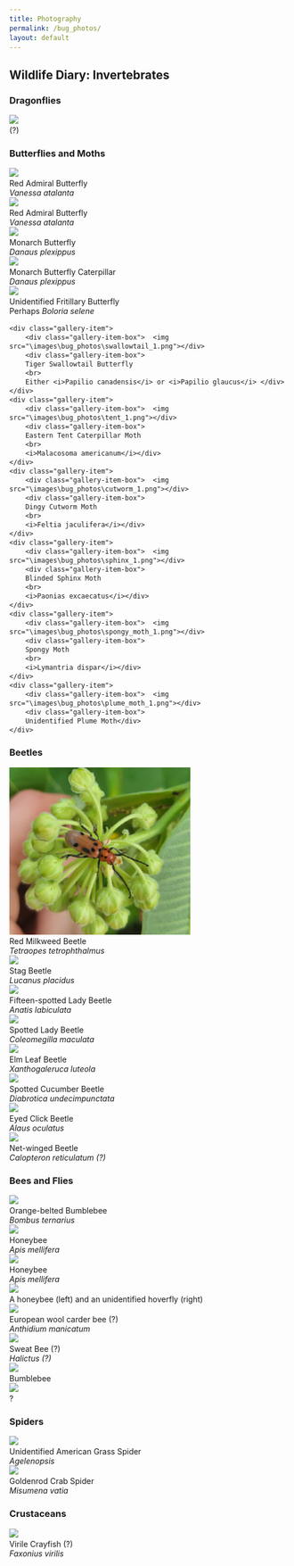 ```yaml
---
title: Photography
permalink: /bug_photos/
layout: default
---
```

<h2>Wildlife Diary: Invertebrates</h2>

<h3> Dragonflies</h3>

<div class="gallery-container-small">
	<div class="gallery-item">
		<div class="gallery-item-box">	<img src="\images\bug_photos\dragonfly.png"></div>
		<div class="gallery-item-box">
		(?)</div>
	</div>
</div>

<h3> Butterflies and Moths</h3>

<div class="gallery-container-small">
	<div class="gallery-item">
		<div class="gallery-item-box">	<img src="\images\bug_photos\admiral_1.png"></div>
		<div class="gallery-item-box">
		Red Admiral Butterfly
		<br>
		<i>Vanessa atalanta</i></div>
	</div>
	<div class="gallery-item">
		<div class="gallery-item-box">	<img src="\images\bug_photos\admiral_2.png"></div>
		<div class="gallery-item-box">
		Red Admiral Butterfly
		<br>
		<i>Vanessa atalanta</i></div>
	</div>
	<div class="gallery-item">
		<div class="gallery-item-box">	<img src="\images\bug_photos\monarch_1.png"></div>
		<div class="gallery-item-box">
		Monarch Butterfly
		<br>
		<i>Danaus plexippus</i></div>
	</div>
	<div class="gallery-item">
		<div class="gallery-item-box">	<img src="\images\bug_photos\monarch_cat_1.png"></div>
		<div class="gallery-item-box">
		Monarch Butterfly Caterpillar
		<br>
		<i>Danaus plexippus</i></div>
	</div>
	<div class="gallery-item">
		<div class="gallery-item-box">	<img src="\images\bug_photos\fritillary_1.png"></div>
		<div class="gallery-item-box">
		Unidentified Fritillary Butterfly
		<br>
		Perhaps <i>Boloria selene</i></div>
	</div>
	
	<div class="gallery-item">
		<div class="gallery-item-box">	<img src="\images\bug_photos\swallowtail_1.png"></div>
		<div class="gallery-item-box">
		Tiger Swallowtail Butterfly
		<br>
		Either <i>Papilio canadensis</i> or <i>Papilio glaucus</i> </div>
	</div>
	<div class="gallery-item">
		<div class="gallery-item-box">	<img src="\images\bug_photos\tent_1.png"></div>
		<div class="gallery-item-box">
		Eastern Tent Caterpillar Moth
		<br>
		<i>Malacosoma americanum</i></div>
	</div>
	<div class="gallery-item">
		<div class="gallery-item-box">	<img src="\images\bug_photos\cutworm_1.png"></div>
		<div class="gallery-item-box">
		Dingy Cutworm Moth
		<br>
		<i>Feltia jaculifera</i></div>
	</div>
	<div class="gallery-item">
		<div class="gallery-item-box">	<img src="\images\bug_photos\sphinx_1.png"></div>
		<div class="gallery-item-box">
		Blinded Sphinx Moth
		<br>
		<i>Paonias excaecatus</i></div>
	</div>
	<div class="gallery-item">
		<div class="gallery-item-box">	<img src="\images\bug_photos\spongy_moth_1.png"></div>
		<div class="gallery-item-box">
		Spongy Moth
		<br>
		<i>Lymantria dispar</i></div>
	</div>
	<div class="gallery-item">
		<div class="gallery-item-box">	<img src="\images\bug_photos\plume_moth_1.png"></div>
		<div class="gallery-item-box">
		Unidentified Plume Moth</div>
	</div>
</div>

<h3> Beetles</h3>

<div class="gallery-container-small">
	<div class="gallery-item">
		<div class="gallery-item-box">	<img src="\images\bug_photos\milkweed_beetle.png"></div>
		<div class="gallery-item-box">
			Red Milkweed Beetle
			<br>
			<i>Tetraopes tetrophthalmus</i>
		</div>
	</div>
	<div class="gallery-item">
		<div class="gallery-item-box">	<img src="\images\bug_photos\stag_plac.png"></div>
		<div class="gallery-item-box">
			Stag Beetle
			<br>
			<i>Lucanus placidus</i>
		</div>
	</div>
	<div class="gallery-item">
	<div class="gallery-item-box">	
	<img src="\images\bug_photos\ash_1.png"></div>
		<div class="gallery-item-box">Fifteen-spotted Lady Beetle
			<br>
			<i>Anatis labiculata</i>
		</div>
	</div>
	<div class="gallery-item"><div class="gallery-item-box">	
	<img src="\images\bug_photos\ladybird_1.png"></div>
		<div class="gallery-item-box">
			Spotted Lady Beetle
			<br>
			<i>Coleomegilla maculata</i>
		</div>
	</div>
	<div class="gallery-item"><div class="gallery-item-box">	
	<img src="\images\bug_photos\elm_1.png">
	</div>
		<div class="gallery-item-box">
			Elm Leaf Beetle
			<br>
			<i>Xanthogaleruca luteola</i>
		</div>
	</div>
	<div class="gallery-item">
	<div class="gallery-item-box">	
		<img src="\images\bug_photos\cucumber_1.png">
	</div>
		<div class="gallery-item-box">
			Spotted Cucumber Beetle
			<br>
			<i>Diabrotica undecimpunctata</i>
		</div>
	</div>
	<div class="gallery-item">
	<div class="gallery-item-box">	<img src="\images\bug_photos\click_beetle_1.png"></div>
		<div class="gallery-item-box">
			Eyed Click Beetle
			<br>
			<i>Alaus oculatus</i>
		</div>
	</div>
	<div class="gallery-item">
		<div class="gallery-item-box">	<img src="\images\bug_photos\net_winged_1.png"></div>
		<div class="gallery-item-box">
			Net-winged Beetle
			<br>
			<i>Calopteron reticulatum (?)</i>
		</div>
	</div>
</div>

<h3> Bees and Flies</h3>

<div class="gallery-container-small">
	<div class="gallery-item">
		<div class="gallery-item-box">	
		<img src="\images\bug_photos\bumble_west_1.png">
		</div>
		<div class="gallery-item-box">
			Orange-belted Bumblebee
			<br>
			<i>Bombus ternarius</i>	
		</div>
	</div>
	<div class="gallery-item">
		<div class="gallery-item-box">	
		<img src="\images\bug_photos\honey_1.png">
		</div>
		<div class="gallery-item-box">
			Honeybee
			<br>
			<i>Apis mellifera</i>	
		</div>
	</div>
	<div class="gallery-item">
		<div class="gallery-item-box">	
		<img src="\images\bug_photos\honey_2.png">
		</div>
		<div class="gallery-item-box">
			Honeybee
			<br>
			<i>Apis mellifera</i>	
		</div>
	</div>
	<div class="gallery-item">
		<div class="gallery-item-box">	
		<img src="\images\bug_photos\bee_hover_fly.png">
		</div>
		<div class="gallery-item-box">
			A honeybee (left) and an unidentified hoverfly (right)
		</div>
	</div>
	<div class="gallery-item">
		<div class="gallery-item-box">	
		<img src="\images\bug_photos\mystery_bee_1.png">
		</div>
		<div class="gallery-item-box">
			European wool carder bee (?)
			<br>
			<i>Anthidium manicatum</i>
		</div>
	</div>
	<div class="gallery-item">
		<div class="gallery-item-box">	<img src="\images\bug_photos\mystery_bee_3.png"></div>
		<div class="gallery-item-box">
			Sweat Bee (?)
			<br>
			<i>Halictus (?)</i>
		</div>
	</div>
	<div class="gallery-item"><div class="gallery-item-box">	
	<img src="\images\bug_photos\bumble_1.png">
	</div>
		<div class="gallery-item-box">
			Bumblebee
		</div>
	</div>
	<div class="gallery-item">
	<div class="gallery-item-box">	
	<img src="\images\bug_photos\mystery_bee_2.png">
	</div>
	<div class="gallery-item-box">
		 ?
	 </div>
	</div>
</div>
	
<h3> Spiders</h3>

<div class="gallery-container-small">
	<div class="gallery-item">
	<div class="gallery-item-box">	<img src="\images\bug_photos\funnel_weaver_1.png"></div>
		<div class="gallery-item-box">
			Unidentified American Grass Spider
			<br>
			<i>Agelenopsis</i>
		</div>
	</div>
	<div class="gallery-item">
		<div class="gallery-item-box">	<img src="\images\bug_photos\crab_spider_1.png"></div>
		<div class="gallery-item-box">
			Goldenrod Crab Spider
			<br>
			<i>Misumena vatia</i>
		</div>
	</div>
</div>

<h3> Crustaceans </h3>
<div class="gallery-container-small">
	<div class="gallery-item">
		<div class="gallery-item-box">	
		<img src="\images\bug_photos\crayfish.png">
		</div>
		<div class="gallery-item-box">
			Virile Crayfish (?)
			<br>
			<i>Faxonius virilis</i>
		</div>
	</div>
</div>
